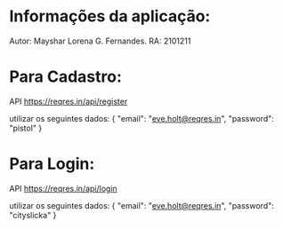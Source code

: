 # Informações da aplicação:

Autor: Mayshar Lorena G. Fernandes.
RA: 2101211

# Para Cadastro:

API https://reqres.in/api/register

utilizar os seguintes dados:
{
"email": "eve.holt@reqres.in",
"password": "pistol"
}

# Para Login:

API https://reqres.in/api/login

utilizar os seguintes dados:
{
"email": "eve.holt@reqres.in",
"password": "cityslicka"
}
